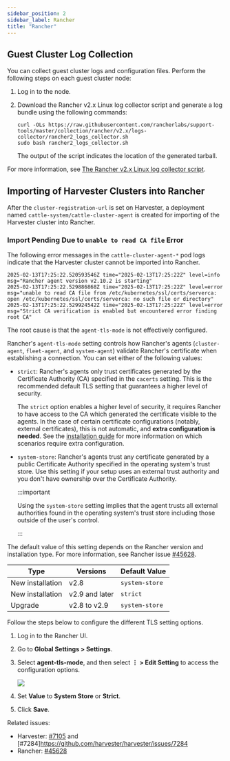 ```yaml
---
sidebar_position: 2
sidebar_label: Rancher
title: "Rancher"
---
```


<head>
  <link rel="canonical" href="https://docs.harvesterhci.io/v1.5/troubleshooting/rancher"/>
</head>


## Guest Cluster Log Collection

You can collect guest cluster logs and configuration files. Perform the following steps on each guest cluster node:

1. Log in to the node.
1. Download the Rancher v2.x Linux log collector script and generate a log bundle using the following commands:

    ```
    curl -OLs https://raw.githubusercontent.com/rancherlabs/support-tools/master/collection/rancher/v2.x/logs-collector/rancher2_logs_collector.sh
    sudo bash rancher2_logs_collector.sh
    ```

    The output of the script indicates the location of the generated tarball.

For more information, see [The Rancher v2.x Linux log collector script](https://www.suse.com/support/kb/doc/?id=000020191).


## Importing of Harvester Clusters into Rancher

After the `cluster-registration-url` is set on Harvester, a deployment named `cattle-system/cattle-cluster-agent` is created for importing of the Harvester cluster into Rancher.

### Import Pending Due to `unable to read CA file` Error

The following error messages in the `cattle-cluster-agent-*` pod logs indicate that the Harvester cluster cannot be imported into Rancher.

```
2025-02-13T17:25:22.520593546Z time="2025-02-13T17:25:22Z" level=info msg="Rancher agent version v2.10.2 is starting"
2025-02-13T17:25:22.529886868Z time="2025-02-13T17:25:22Z" level=error msg="unable to read CA file from /etc/kubernetes/ssl/certs/serverca: open /etc/kubernetes/ssl/certs/serverca: no such file or directory"
2025-02-13T17:25:22.529924542Z time="2025-02-13T17:25:22Z" level=error msg="Strict CA verification is enabled but encountered error finding root CA"
```

The root cause is that the `agent-tls-mode` is not effectively configured.

Rancher's `agent-tls-mode` setting controls how Rancher's agents (`cluster-agent`, `fleet-agent`, and `system-agent`) validate Rancher's certificate when establishing a connection. You can set either of the following values:

- `strict`: Rancher's agents only trust certificates generated by the Certificate Authority (CA) specified in the `cacerts` setting. This is the recommended default TLS setting that guarantees a higher level of security.

    The `strict` option enables a higher level of security, it requires Rancher to have access to the CA which generated the certificate visible to the agents. In the case of certain certificate configurations (notably, external certificates), this is not automatic, and **extra configuration is needed**. See the [installation guide](https://ranchermanager.docs.rancher.com/getting-started/installation-and-upgrade/install-upgrade-on-a-kubernetes-cluster#3-choose-your-ssl-configuration) for more information on which scenarios require extra configuration.

- `system-store`: Rancher's agents trust any certificate generated by a public Certificate Authority specified in the operating system's trust store. Use this setting if your setup uses an external trust authority and you don't have ownership over the Certificate Authority.

    :::important

    Using the `system-store` setting implies that the agent trusts all external authorities found in the operating system's trust store including those outside of the user's control.

    :::

The default value of this setting depends on the Rancher version and installation type. For more information, see Rancher issue [#45628](https://github.com/rancher/rancher/issues/45628#issuecomment-2246152604).

| Type | Versions | Default Value |
| --- | --- | --- |
| New installation | v2.8 | `system-store` |
| New installation | v2.9 and later | `strict` |
| Upgrade | v2.8 to v2.9 | `system-store` |


Follow the steps below to configure the different TLS setting options.

1. Log in to the Rancher UI.

1. Go to **Global Settings > Settings**.

1. Select **agent-tls-mode**, and then select **⋮ > Edit Setting** to access the configuration options.

    ![](/img/v1.4/troubleshooting/rancher-global-setting-agent-tls-mode.png)

1. Set **Value** to **System Store** or **Strict**.

1. Click **Save**.

Related issues:

- Harvester: [#7105](https://github.com/harvester/harvester/issues/7105) and [#7284]https://github.com/harvester/harvester/issues/7284
- Rancher: [#45628](https://github.com/rancher/rancher/issues/45628)
